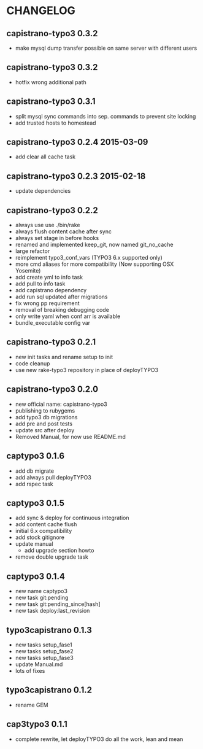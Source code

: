 # CHANGELOG
## capistrano-typo3 0.3.2
- make mysql dump transfer possible on same server with different users

## capistrano-typo3 0.3.2
- hotfix wrong additional path

## capistrano-typo3 0.3.1
- split mysql sync commands into sep. commands to prevent site locking
- add trusted hosts to homestead

## capistrano-typo3 0.2.4 2015-03-09
- add clear all cache task

## capistrano-typo3 0.2.3 2015-02-18
- update dependencies

## capistrano-typo3 0.2.2
- always use use ./bin/rake
- always flush content cache after sync
- always set stage in before hooks
- renamed and implemented keep_git, now named git_no_cache
- large refactor
- reimplement typo3_conf_vars (TYPO3 6.x supported only)
- more cmd aliases for more compatibility (Now supporting OSX Yosemite)
- add create yml to info task
- add pull to info task
- add capistrano dependency
- add run sql updated after migrations
- fix wrong pp requirement
- removal of breaking debugging code
- only write yaml when conf arr is available
- bundle_executable config var

## capistrano-typo3 0.2.1
* new init tasks and rename setup to init
* code cleanup
* use new rake-typo3 repository in place of deployTYPO3

## capistrano-typo3 0.2.0
* new official name: capistrano-typo3
* publishing to rubygems
* add typo3 db migrations
* add pre and post tests
* update src after deploy
* Removed Manual, for now use README.md

## captypo3 0.1.6
* add db migrate
* add always pull deployTYPO3
* add rspec task

## captypo3 0.1.5
* add sync & deploy for continuous integration
* add content cache flush
* initial 6.x compatibility
* add stock gitignore
* update manual
	* add upgrade section howto
* remove double upgrade task

## captypo3 0.1.4
* new name captypo3
* new task git:pending
* new task git:pending_since[hash]
* new task deploy:last_revision

## typo3capistrano 0.1.3

* new tasks setup_fase1
* new tasks setup_fase2
* new tasks setup_fase3
* update Manual.md
* lots of fixes

## typo3capistrano 0.1.2
* rename GEM

## cap3typo3 0.1.1
* complete rewrite, let deployTYPO3 do all the work, lean and mean

